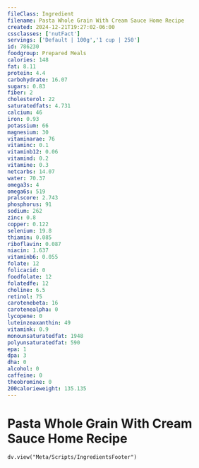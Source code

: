 ```yaml
---
fileClass: Ingredient
filename: Pasta Whole Grain With Cream Sauce Home Recipe
created: 2024-12-21T19:27:02-06:00
cssclasses: ['nutFact']
servings: ['Default | 100g','1 cup | 250']
id: 786230
foodgroup: Prepared Meals
calories: 148
fat: 8.11
protein: 4.4
carbohydrate: 16.07
sugars: 0.83
fiber: 2
cholesterol: 22
saturatedfats: 4.731
calcium: 46
iron: 0.93
potassium: 66
magnesium: 30
vitaminarae: 76
vitaminc: 0.1
vitaminb12: 0.06
vitamind: 0.2
vitamine: 0.3
netcarbs: 14.07
water: 70.37
omega3s: 4
omega6s: 519
pralscore: 2.743
phosphorus: 91
sodium: 262
zinc: 0.8
copper: 0.122
selenium: 19.8
thiamin: 0.085
riboflavin: 0.087
niacin: 1.637
vitaminb6: 0.055
folate: 12
folicacid: 0
foodfolate: 12
folatedfe: 12
choline: 6.5
retinol: 75
carotenebeta: 16
carotenealpha: 0
lycopene: 0
luteinzeaxanthin: 49
vitamink: 0.9
monounsaturatedfat: 1948
polyunsaturatedfat: 590
epa: 1
dpa: 3
dha: 0
alcohol: 0
caffeine: 0
theobromine: 0
200calorieweight: 135.135
---
```


# Pasta Whole Grain With Cream Sauce Home Recipe

```dataviewjs
dv.view("Meta/Scripts/IngredientsFooter")
```